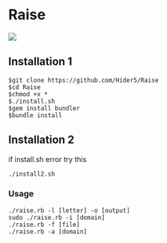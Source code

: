 # Raise
![](https://img.shields.io/badge/Ruby-yellowgreen.svg)
## Installation 1
```
$git clone https://github.com/Hider5/Raise
$cd Raise
$chmod +x *
$./install.sh
$gem install bundler
$bundle install
```
## Installation 2
if install.sh error try this
```
./install2.sh
```
### Usage
```
./raise.rb -l [letter] -o [output]
sudo ./raise.rb -i [domain]
./raise.rb -f [file]
./raise.rb -a [domain]
```
